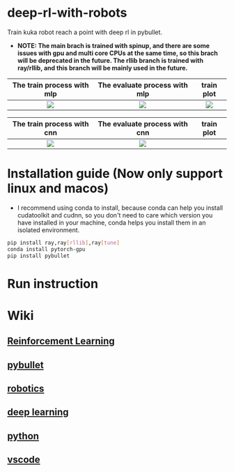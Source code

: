 # deep-rl-with-robots
Train kuka robot reach a point with deep rl in pybullet.

* **NOTE: The main brach is trained with spinup, and there are some issues with gpu and multi core CPUs at the same time, so this brach will be deprecated in the future. The rllib branch is trained with ray/rllib, and this branch will be mainly used in the future.**

The train process with mlp|The evaluate process with mlp|train plot
:---------------:|:------------------:|:-------------------------:
![](https://github.com/borninfreedom/kuka-reach-drl/blob/main/pictures/reach_train_with_mlp.gif)|![](https://github.com/borninfreedom/kuka-reach-drl/blob/main/pictures/reach_result_with_mlp.gif)|![](https://github.com/borninfreedom/kuka-reach-drl/blob/main/pictures/reach_mlp_train_process.png)

The train process with cnn|The evaluate process with cnn|train plot
:---------------:|:------------------:|:-------------------------:
![](https://github.com/borninfreedom/kuka-reach-drl/blob/main/pictures/reach_train_with_cnn.gif)|![](https://github.com/borninfreedom/kuka-reach-drl/blob/main/pictures/reach_result_with_cnn.gif)|


# Installation guide (Now only support linux and macos)
* I recommend using conda to install, because conda can help you install cudatoolkit and cudnn, so you don't need to care which version you have installed in your machine, conda helps you install them in an isolated environment.

```bash
pip install ray,ray[rllib],ray[tune]
conda install pytorch-gpu
pip install pybullet
```

# Run instruction



# Wiki
## [Reinforcement Learning](https://github.com/borninfreedom/kuka-reach-drl/blob/rllib/docs/Reinforcement%20Learning.md)
## [pybullet](https://github.com/borninfreedom/kuka-reach-drl/blob/rllib/docs/pybullet.md)
## [robotics](https://github.com/borninfreedom/kuka-reach-drl/blob/rllib/docs/robotics.md)
## [deep learning](https://github.com/borninfreedom/kuka-reach-drl/blob/rllib/docs/deep_learning.md)
## [python](https://github.com/borninfreedom/kuka-reach-drl/blob/rllib/docs/python.md)
## [vscode](https://github.com/borninfreedom/kuka-reach-drl/blob/rllib/docs/vscode.md)




